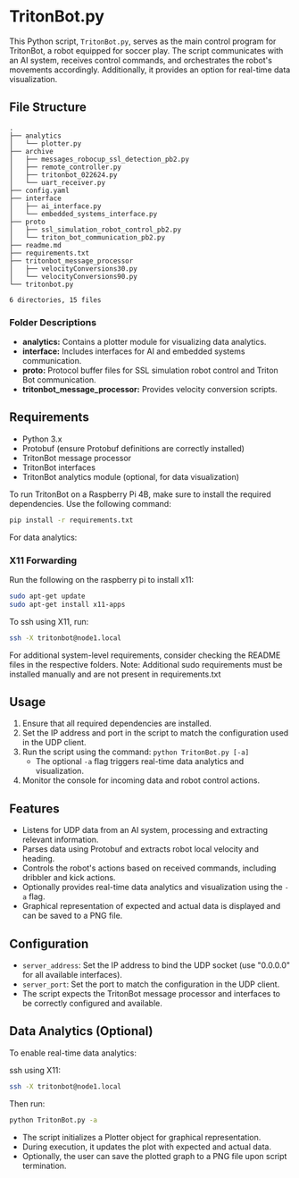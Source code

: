 # TritonBot.py

This Python script, `TritonBot.py`, serves as the main control program for TritonBot, a robot equipped for soccer play. The script communicates with an AI system, receives control commands, and orchestrates the robot's movements accordingly. Additionally, it provides an option for real-time data visualization.

## File Structure
```
.
├── analytics
│   └── plotter.py
├── archive
│   ├── messages_robocup_ssl_detection_pb2.py
│   ├── remote_controller.py
│   ├── tritonbot_022624.py
│   └── uart_receiver.py
├── config.yaml
├── interface
│   ├── ai_interface.py
│   └── embedded_systems_interface.py
├── proto
│   ├── ssl_simulation_robot_control_pb2.py
│   └── triton_bot_communication_pb2.py
├── readme.md
├── requirements.txt
├── tritonbot_message_processor
│   ├── velocityConversions30.py
│   └── velocityConversions90.py
└── tritonbot.py

6 directories, 15 files
```
### Folder Descriptions

- **analytics:** Contains a plotter module for visualizing data analytics.
- **interface:** Includes interfaces for AI and embedded systems communication.
- **proto:** Protocol buffer files for SSL simulation robot control and Triton Bot communication.
- **tritonbot_message_processor:** Provides velocity conversion scripts.

## Requirements

- Python 3.x
- Protobuf (ensure Protobuf definitions are correctly installed)
- TritonBot message processor
- TritonBot interfaces
- TritonBot analytics module (optional, for data visualization)

To run TritonBot on a Raspberry Pi 4B, make sure to install the required dependencies. Use the following command:

```bash
pip install -r requirements.txt
```

For data analytics:
### **X11 Forwarding**

Run the following on the raspberry pi to install x11:

```bash
sudo apt-get update
sudo apt-get install x11-apps
```

To ssh using X11, run:

```bash
ssh -X tritonbot@node1.local
```

For additional system-level requirements, consider checking the README files in the respective folders.
Note: Additional sudo requirements must be installed manually and are not present in requirements.txt

## Usage

1. Ensure that all required dependencies are installed.
2. Set the IP address and port in the script to match the configuration used in the UDP client.
3. Run the script using the command: `python TritonBot.py [-a]`
   - The optional `-a` flag triggers real-time data analytics and visualization.
4. Monitor the console for incoming data and robot control actions.

## Features

- Listens for UDP data from an AI system, processing and extracting relevant information.
- Parses data using Protobuf and extracts robot local velocity and heading.
- Controls the robot's actions based on received commands, including dribbler and kick actions.
- Optionally provides real-time data analytics and visualization using the `-a` flag.
- Graphical representation of expected and actual data is displayed and can be saved to a PNG file.

## Configuration

- `server_address`: Set the IP address to bind the UDP socket (use "0.0.0.0" for all available interfaces).
- `server_port`: Set the port to match the configuration in the UDP client.
- The script expects the TritonBot message processor and interfaces to be correctly configured and available.

## Data Analytics (Optional)

To enable real-time data analytics:

ssh using X11:

```bash
ssh -X tritonbot@node1.local
```

Then run:

```bash
python TritonBot.py -a
```

- The script initializes a Plotter object for graphical representation.
- During execution, it updates the plot with expected and actual data.
- Optionally, the user can save the plotted graph to a PNG file upon script termination.